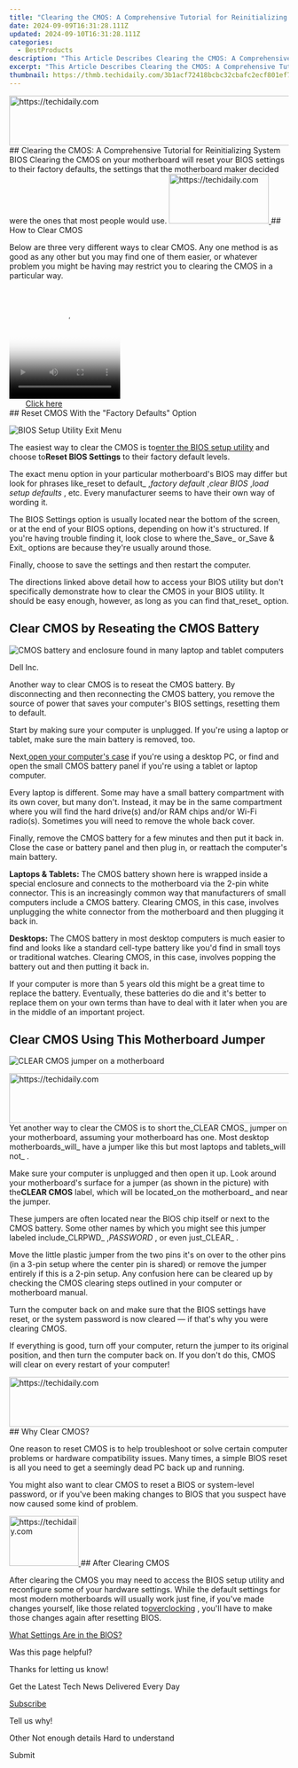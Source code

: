 ```yaml
---
title: "Clearing the CMOS: A Comprehensive Tutorial for Reinitializing System BIOS"
date: 2024-09-09T16:31:28.111Z
updated: 2024-09-10T16:31:28.111Z
categories:
  - BestProducts
description: "This Article Describes Clearing the CMOS: A Comprehensive Tutorial for Reinitializing System BIOS"
excerpt: "This Article Describes Clearing the CMOS: A Comprehensive Tutorial for Reinitializing System BIOS"
thumbnail: https://thmb.techidaily.com/3b1acf72418bcbc32cbafc2ecf801ef760b09fcf6908ac7624af651ae9d18172.jpg
---
```


<!-- affiliate ads begin -->
<a href="https://ephamedtechinc.pxf.io/c/5597632/2135474/26400" target="_top" id="2135474">
  <img src="//a.impactradius-go.com/display-ad/26400-2135474" border="0" alt="https://techidaily.com" width="600" height="90"/>
</a>
<img height="0" width="0" src="https://ephamedtechinc.pxf.io/i/5597632/2135474/26400" style="position:absolute;visibility:hidden;" border="0" />
<!-- affiliate ads end -->
## Clearing the CMOS: A Comprehensive Tutorial for Reinitializing System BIOS
 Clearing the CMOS on your motherboard will reset your BIOS settings to their factory defaults, the settings that the motherboard maker decided were the ones that most people would use.

<!-- affiliate ads begin -->
<a href="https://aligracehair.sjv.io/c/5597632/2135411/19272" target="_top" id="2135411">
  <img src="//a.impactradius-go.com/display-ad/19272-2135411" border="0" alt="https://techidaily.com" width="180" height="90"/>
</a>
<img height="0" width="0" src="https://aligracehair.sjv.io/i/5597632/2135411/19272" style="position:absolute;visibility:hidden;" border="0" />
<!-- affiliate ads end -->
## How to Clear CMOS

 Below are three very different ways to clear CMOS. Any one method is as good as any other but you may find one of them easier, or whatever problem you might be having may restrict you to clearing the CMOS in a particular way.

<!-- affiliate ads begin -->
<span id="1743243">
					<video width="200" height="200" style="cursor:pointer"
           poster="//a.impactradius-go.com/display-clicktoplayimage/1743243.png"
           onclick="if(!this.playClicked){this.play();this.setAttribute('controls',true);this.playClicked=true;}">
	   <source src="//a.impactradius-go.com/display-ad/19272-1743243">
	   <img src="//a.impactradius-go.com/display-clicktoplayimage/1743243.png" style="border: none; height: 100%; width: 100%; object-fit: contain">
	</video>
	<div style="width:125px;text-align:center"><a href="javascript:window.open(decodeURIComponent('https%3A%2F%2Faligracehair.sjv.io%2Fc%2F5597632%2F1743243%2F19272'), '_blank');void(0);">Click here</a></div>
</span>
<img height="0" width="0" src="https://imp.pxf.io/i/5597632/1743243/19272" style="position:absolute;visibility:hidden;" border="0" />
<!-- affiliate ads end -->
## Reset CMOS With the "Factory Defaults" Option

![BIOS Setup Utility Exit Menu](https://www.lifewire.com/thmb/Y3YnU7pINU1AFn92XVUy-82gzGs=/1500x0/filters:no_upscale():max_bytes(150000):strip_icc():format(webp)/BIOS-setup-8fbd8c696b4f4558862fb72a615a2484.jpg)

 The easiest way to clear the CMOS is to[enter the BIOS setup utility](https://www.lifewire.com/how-to-enter-bios-2624481) and choose to**Reset BIOS Settings** to their factory default levels.

 The exact menu option in your particular motherboard's BIOS may differ but look for phrases like_reset to default_ ,_factory default_ ,_clear BIOS_ ,_load setup defaults_ , etc. Every manufacturer seems to have their own way of wording it.

 The BIOS Settings option is usually located near the bottom of the screen, or at the end of your BIOS options, depending on how it's structured. If you're having trouble finding it, look close to where the_Save_ or_Save & Exit_ options are because they're usually around those.

 Finally, choose to save the settings and then restart the computer.

 The directions linked above detail how to access your BIOS utility but don't specifically demonstrate how to clear the CMOS in your BIOS utility. It should be easy enough, however, as long as you can find that_reset_ option.

## Clear CMOS by Reseating the CMOS Battery

![CMOS battery and enclosure found in many laptop and tablet computers](https://www.lifewire.com/thmb/QD_wCOm00w78lsvMQftTcHzbEqw=/1500x0/filters:no_upscale():max_bytes(150000):strip_icc():format(webp)/laptop-tablet-cmos-battery-5995bc6822fa3a00114314c1.PNG)

Dell Inc.

 Another way to clear CMOS is to reseat the CMOS battery. By disconnecting and then reconnecting the CMOS battery, you remove the source of power that saves your computer's BIOS settings, resetting them to default.

 Start by making sure your computer is unplugged. If you're using a laptop or tablet, make sure the main battery is removed, too.

 Next,[open your computer's case](https://www.lifewire.com/how-to-open-a-desktop-computer-case-2624589) if you're using a desktop PC, or find and open the small CMOS battery panel if you're using a tablet or laptop computer.

 Every laptop is different. Some may have a small battery compartment with its own cover, but many don't. Instead, it may be in the same compartment where you will find the hard drive(s) and/or RAM chips and/or Wi-Fi radio(s). Sometimes you will need to remove the whole back cover.

 Finally, remove the CMOS battery for a few minutes and then put it back in. Close the case or battery panel and then plug in, or reattach the computer's main battery.

**Laptops & Tablets:** The CMOS battery shown here is wrapped inside a special enclosure and connects to the motherboard via the 2-pin white connector. This is an increasingly common way that manufacturers of small computers include a CMOS battery. Clearing CMOS, in this case, involves unplugging the white connector from the motherboard and then plugging it back in.

**Desktops:** The CMOS battery in most desktop computers is much easier to find and looks like a standard cell-type battery like you'd find in small toys or traditional watches. Clearing CMOS, in this case, involves popping the battery out and then putting it back in.

 If your computer is more than 5 years old this might be a great time to replace the battery. Eventually, these batteries do die and it's better to replace them on your own terms than have to deal with it later when you are in the middle of an important project.

## Clear CMOS Using This Motherboard Jumper

![CLEAR CMOS jumper on a motherboard](https://www.lifewire.com/thmb/uF8Yoh84zstdz9s0Px4-gwXmZsY=/1500x0/filters:no_upscale():max_bytes(150000):strip_icc():format(webp)/jumper-5995bd1e054ad90011a00ea5.PNG)

<!-- affiliate ads begin -->
<a href="https://appsumo.8odi.net/c/5597632/2118314/7443" target="_top" id="2118314">
  <img src="//a.impactradius-go.com/display-ad/7443-2118314" border="0" alt="https://techidaily.com" width="728" height="90"/>
</a>
<img height="0" width="0" src="https://appsumo.8odi.net/i/5597632/2118314/7443" style="position:absolute;visibility:hidden;" border="0" />
<!-- affiliate ads end -->
 Yet another way to clear the CMOS is to short the_CLEAR CMOS_ jumper on your motherboard, assuming your motherboard has one. Most desktop motherboards_will_ have a jumper like this but most laptops and tablets_will not_ .

 Make sure your computer is unplugged and then open it up. Look around your motherboard's surface for a jumper (as shown in the picture) with the**CLEAR CMOS** label, which will be located_on the motherboard_ and near the jumper.

 These jumpers are often located near the BIOS chip itself or next to the CMOS battery. Some other names by which you might see this jumper labeled include_CLRPWD_ ,_PASSWORD_ , or even just_CLEAR_ .

 Move the little plastic jumper from the two pins it's on over to the other pins (in a 3-pin setup where the center pin is shared) or remove the jumper entirely if this is a 2-pin setup. Any confusion here can be cleared up by checking the CMOS clearing steps outlined in your computer or motherboard manual.

 Turn the computer back on and make sure that the BIOS settings have reset, or the system password is now cleared — if that's why you were clearing CMOS.

 If everything is good, turn off your computer, return the jumper to its original position, and then turn the computer back on. If you don't do this, CMOS will clear on every restart of your computer!

<!-- affiliate ads begin -->
<a href="https://appsumo.8odi.net/c/5597632/2118306/7443" target="_top" id="2118306">
  <img src="//a.impactradius-go.com/display-ad/7443-2118306" border="0" alt="https://techidaily.com" width="728" height="90"/>
</a>
<img height="0" width="0" src="https://appsumo.8odi.net/i/5597632/2118306/7443" style="position:absolute;visibility:hidden;" border="0" />
<!-- affiliate ads end -->
## Why Clear CMOS?

 One reason to reset CMOS is to help troubleshoot or solve certain computer problems or hardware compatibility issues. Many times, a simple BIOS reset is all you need to get a seemingly dead PC back up and running.

 You might also want to clear CMOS to reset a BIOS or system-level password, or if you've been making changes to BIOS that you suspect have now caused some kind of problem.

<!-- affiliate ads begin -->
<a href="https://aligracehair.sjv.io/c/5597632/2115911/19272" target="_top" id="2115911">
  <img src="//a.impactradius-go.com/display-ad/19272-2115911" border="0" alt="https://techidaily.com" width="125" height="90"/>
</a>
<img height="0" width="0" src="https://aligracehair.sjv.io/i/5597632/2115911/19272" style="position:absolute;visibility:hidden;" border="0" />
<!-- affiliate ads end -->
## After Clearing CMOS

 After clearing the CMOS you may need to access the BIOS setup utility and reconfigure some of your hardware settings. While the default settings for most modern motherboards will usually work just fine, if you've made changes yourself, like those related to[overclocking](https://www.lifewire.com/what-is-overclocking-a-computer-4092341) , you'll have to make those changes again after resetting BIOS.

[What Settings Are in the BIOS?](https://www.lifewire.com/bios-settings-831400)

Was this page helpful?

Thanks for letting us know!

 Get the Latest Tech News Delivered Every Day

[Subscribe](https://www.lifewire.com/#)

Tell us why!

 Other  Not enough details  Hard to understand

 Submit

<ins class="adsbygoogle"
     style="display:block"
     data-ad-format="autorelaxed"
     data-ad-client="ca-pub-7571918770474297"
     data-ad-slot="1223367746"></ins>



<ins class="adsbygoogle"
     style="display:block"
     data-ad-client="ca-pub-7571918770474297"
     data-ad-slot="8358498916"
     data-ad-format="auto"
     data-full-width-responsive="true"></ins>


